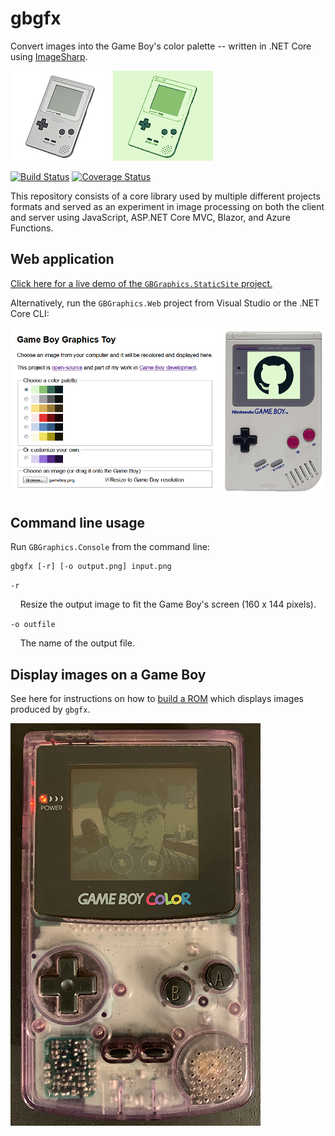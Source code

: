# gbgfx 
Convert images into the Game Boy's color palette -- written in .NET Core using [ImageSharp](https://github.com/SixLabors/ImageSharp).

![sample input](screenshots/example_input.png "sample input")
![sample output](screenshots/example_output.png "sample output")

[![Build Status](https://travis-ci.org/taylus/gameboy-graphics.svg?branch=master)](https://travis-ci.org/taylus/gameboy-graphics)
[![Coverage Status](https://coveralls.io/repos/github/taylus/gameboy-graphics/badge.svg?branch=master)](https://coveralls.io/github/taylus/gameboy-graphics?branch=master)

This repository consists of a core library used by multiple different projects formats and served as an experiment in image processing on both the client and server using JavaScript, ASP.NET Core MVC, Blazor, and Azure Functions.

## Web application
[Click here for a live demo of the `GBGraphics.StaticSite` project.](https://legacy.codes/gameboy-graphics/GBGraphics.StaticSite/)

Alternatively, run the `GBGraphics.Web` project from Visual Studio or the .NET Core CLI:

![web app screenshot](screenshots/screenshot_webapp.png "web app screenshot")

## Command line usage
Run `GBGraphics.Console` from the command line:
```
gbgfx [-r] [-o output.png] input.png
```

`-r`

&nbsp;&nbsp;&nbsp;&nbsp;Resize the output image to fit the Game Boy's screen (160 x 144 pixels).

`-o outfile`

&nbsp;&nbsp;&nbsp;&nbsp;The name of the output file.

## Display images on a Game Boy
See here for instructions on how to [build a ROM](building_a_rom.md) which displays images produced by `gbgfx`.

![displaying images on a Game Boy](screenshots/running_on_gbc.jpg "displaying images on a Game Boy")
